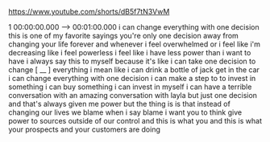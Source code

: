 https://www.youtube.com/shorts/dB5f7tN3VwM

1 00:00:00.000 --\> 00:01:00.000 i can change everything with one
decision this is one of my favorite sayings you're only one decision
away from changing your life forever and whenever i feel overwhelmed or
i feel like i'm decreasing like i feel powerless i feel like i have less
power than i want to have i always say this to myself because it's like
i can take one decision to change \[ \_\_ \] everything i mean like i
can drink a bottle of jack get in the car i can change everything with
one decision i can make a step to to invest in something i can buy
something i can invest in myself i can have a terrible conversation with
an amazing conversation with layla but just one decision and that's
always given me power but the thing is is that instead of changing our
lives we blame when i say blame i want you to think give power to
sources outside of our control and this is what you and this is what
your prospects and your customers are doing
